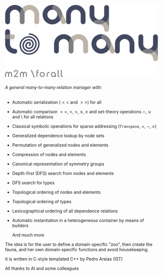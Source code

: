 ![](m2m.png)

###### A general many-to-many relation manager with:

* Automatic serialization ($<<$ and $>>$) for all
* Automatic comparison $==$, $<$, $>$, $\leq$, $\geq$ and set-theory operations $\cap$, $\cup$ and $\setminus$ for all
  relations
* Classical symbolic operations for sparse addressing ($\mathtt{Transpose}$, $+$, $-$, $\times$)
* Generalized dependence lookup by node sets
* Permutation of generalized nodes and elements
* Compression of nodes and elements
* Canonical representation of symmetry groups
* Depth-first (DFS) search from nodes and elements
* DFS search for types
* Topological ordering of nodes and elements
* Topological ordering of types
* Lexicographical ordering of all dependence relations
* Automatic instantiation in a heterogeneous container by means of builders

  And much more

The idea is for the user to define a domain-specific "zoo", then create the fauna, and her own domain-specific functions
and avoid housekeeping.

It is written in C-style templated C++ by Pedro Areias (IST)

All thanks to AI and some colleagues

